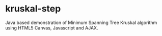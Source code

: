 # kruskal-step
Java based demonstration of Minimum Spanning Tree Kruskal algorithm using HTML5 Canvas, Javascript and AJAX.
